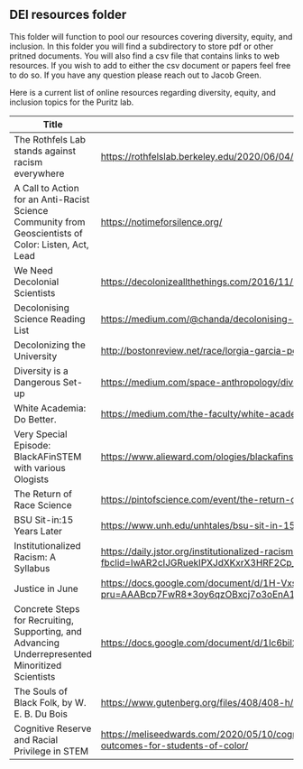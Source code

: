 
## DEI resources folder

This folder will function to pool our resources covering diversity, equity, and inclusion. In this folder you will find a subdirectory to store pdf or other pritned documents. You will also find a csv file that contains links to web resources. If you wish to add to either the csv document or papers feel free to do so. If you have any question please reach out to Jacob Green.

Here is a current list of online resources regarding diversity, equity, and inclusion topics for the Puritz lab.

|Title                                                                                               |Link
|----------------------------------------------------------------------------------------------------|----
|The Rothfels Lab stands against racism everywhere                                                   |https://rothfelslab.berkeley.edu/2020/06/04/the-rothfels-lab-stands-against-racism-everywhere/
|A Call to Action for an Anti-Racist Science Community from Geoscientists of Color: Listen, Act, Lead|https://notimeforsilence.org/
|We Need Decolonial Scientists                                                                       |https://decolonizeallthethings.com/2016/11/10/we-need-decolonial-scientists/
|Decolonising Science Reading List                                                                   |https://medium.com/@chanda/decolonising-science-reading-list-339fb773d51f
|Decolonizing the University                                                                         |http://bostonreview.net/race/lorgia-garcia-pena-mordecai-lyon-decolonize-university
|Diversity is a Dangerous Set-up                                                                     |https://medium.com/space-anthropology/diversity-is-a-dangerous-set-up-8cee942e7f22
|White Academia: Do Better.                                                                          |https://medium.com/the-faculty/white-academia-do-better-fa96cede1fc5
|Very Special Episode: BlackAFinSTEM with various Ologists                                           |https://www.alieward.com/ologies/blackafinstem
|The Return of Race Science                                                                          |https://pintofscience.com/event/the-return-of-race-science
|BSU Sit-in:15 Years Later                                                                           |https://www.unh.edu/unhtales/bsu-sit-in-15-years-later/
|Institutionalized Racism: A Syllabus                                                                |https://daily.jstor.org/institutionalized-racism-a-syllabus/?fbclid=IwAR2cIJGRuekIPXJdXKxrX3HRF2Cp_UkpBa4vsaNNjTo99rfQ20lL2eDSnGc
|Justice in June                                                                                     |https://docs.google.com/document/d/1H-Vxs6jEUByXylMS2BjGH1kQ7mEuZnHpPSs1Bpaqmw0/preview?pru=AAABcp7FwR8*3oy6qzOBxcj7o3oEnA1gUA#heading=h.8gtktu39kgle
|Concrete Steps for Recruiting, Supporting, and Advancing Underrepresented Minoritized Scientists    |https://docs.google.com/document/d/1Ic6bil2AvrQmPFUcUyxcw_FumofKkUo3VLsU7qG0cTk/mobilebasic
|The Souls of Black Folk, by W. E. B. Du Bois                                                        |https://www.gutenberg.org/files/408/408-h/408-h.htm
|Cognitive Reserve and Racial Privilege in STEM                                                      |https://meliseedwards.com/2020/05/10/cognitive-reserve-in-stem-disproportionate-labor-and-outcomes-for-students-of-color/


